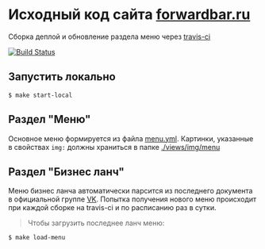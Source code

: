 # Исходный код сайта [forwardbar.ru](https://forwardbar.ru/)

Сборка деплой и обновление раздела меню через [travis-ci](https://travis-ci.org/mput/forwardbar)

[![Build Status](https://travis-ci.org/mput/forwardbar.svg?branch=master)](https://travis-ci.org/mput/forwardbar)

## Запустить локально
```
$ make start-local
```

## Раздел "Меню"
Основное меню формируется из файла [menu.yml](./views/data/menu.yml). Картинки, указанные в свойствах `img:` должны храниться в папке [./views/img/menu](./views/img/menu)


## Раздел "Бизнес ланч"
Меню бизнес ланча автоматически парсится из последнего документа в официальной группе [VK](https://vk.com/@lonestrikerbar). Попытка получения нового меню происходит при каждой сборке на travis-ci и по расписанию раз в сутки.
> Чтобы загрузить последнее ланч меню:
```
$ make load-menu
```